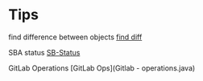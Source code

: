 # Tips

find difference between objects [find diff](FindDiff.md)

SBA status [SB-Status](SBA-Status-dispaly.md)

GitLab Operations [GitLab Ops](Gitlab - operations.java)